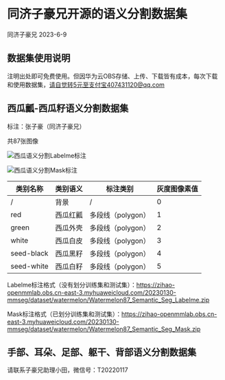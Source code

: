 # 同济子豪兄开源的语义分割数据集

同济子豪兄 2023-6-9

## 数据集使用说明

注明出处即可免费使用。但因华为云OBS存储、上传、下载皆有成本，每次下载和使用数据集，请自觉转5元至支付宝407431120@qq.com

## 西瓜瓤-西瓜籽语义分割数据集

标注：张子豪（同济子豪兄）

共87张图像

![西瓜语义分割Labelme标注](https://zihao-openmmlab.obs.cn-east-3.myhuaweicloud.com/20230130-mmseg/dataset/watermelon/meta/watermelon_labelme1.jpg)

![西瓜语义分割Mask标注](https://zihao-openmmlab.obs.cn-east-3.myhuaweicloud.com/20230130-mmseg/dataset/watermelon/meta/watermelon2.jpg)

| 类别名称   | 类别语义 | 标注类别          | 灰度图像素值 |
| ---------- | -------- | ----------------- | ------------ |
| /          | 背景     | /                 | 0            |
| red        | 西瓜红瓤 | 多段线（polygon） | 1            |
| green      | 西瓜外壳 | 多段线（polygon） | 2            |
| white      | 西瓜白皮 | 多段线（polygon） | 3            |
| seed-black | 西瓜黑籽 | 多段线（polygon） | 4            |
| seed-white | 西瓜白籽 | 多段线（polygon） | 5            |

Labelme标注格式（没有划分训练集和测试集）：https://zihao-openmmlab.obs.cn-east-3.myhuaweicloud.com/20230130-mmseg/dataset/watermelon/Watermelon87_Semantic_Seg_Labelme.zip

Mask标注格式（已划分训练集和测试集）：https://zihao-openmmlab.obs.cn-east-3.myhuaweicloud.com/20230130-mmseg/dataset/watermelon/Watermelon87_Semantic_Seg_Mask.zip

## 手部、耳朵、足部、躯干、背部语义分割数据集

请联系子豪兄助理小田，微信号：T20220117
